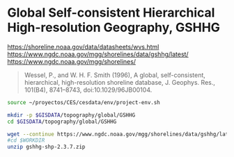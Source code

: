 # Global Self-consistent Hierarchical High-resolution Geography, GSHHG


https://shoreline.noaa.gov/data/datasheets/wvs.html
https://www.ngdc.noaa.gov/mgg/shorelines/data/gshhg/latest/
https://www.ngdc.noaa.gov/mgg/shorelines/

> Wessel, P., and W. H. F. Smith (1996), A global, self-consistent, hierarchical, high-resolution shoreline database, J. Geophys. Res., 101(B4), 8741–8743, doi:10.1029/96JB00104.

```sh
source ~/proyectos/CES/cesdata/env/project-env.sh

mkdir -p $GISDATA/topography/global/GSHHG
cd $GISDATA/topography/global/GSHHG

wget --continue https://www.ngdc.noaa.gov/mgg/shorelines/data/gshhg/latest/gshhg-shp-2.3.7.zip
#cd $WORKDIR
unzip gshhg-shp-2.3.7.zip
```
